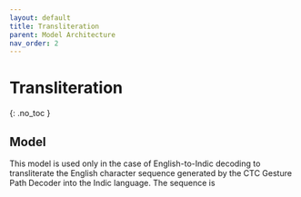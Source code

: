 ```yaml
---
layout: default
title: Transliteration
parent: Model Architecture
nav_order: 2
---
```


# Transliteration
{: .no_toc }

## Model

This model is used only in the case of English-to-Indic decoding to transliterate the English character sequence generated by the CTC Gesture Path Decoder into the Indic language. The sequence is
